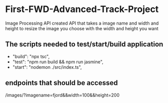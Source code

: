 # First-FWD-Advanced-Track-Project
 Image Processing API
  created API that takes a image name and width and height to resize the image you choose with the width and height you want
 
## The scripts needed to test/start/build application
 - "build": "npx tsc",
 - "test": "npm run build && npm run jasmine",
 - "start": "nodemon ./src/index.ts",
 
## endpoints that should be accessed 
 /images/?imagename=fjord&&width=100&&height=200
  
 
